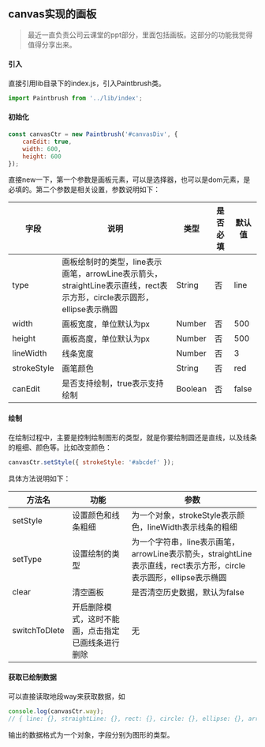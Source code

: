 ## canvas实现的画板
> 最近一直负责公司云课堂的ppt部分，里面包括画板。这部分的功能我觉得值得分享出来。

#### 引入
直接引用lib目录下的index.js，引入Paintbrush类。
```javascript
import Paintbrush from '../lib/index';
```
#### 初始化
```javascript
const canvasCtr = new Paintbrush('#canvasDiv', {
    canEdit: true,
    width: 600,
    height: 600
});
```
直接new一下，第一个参数是画板元素，可以是选择器，也可以是dom元素，是必填的。第二个参数是相关设置，参数说明如下：

| 字段 | 说明 | 类型 | 是否必填 | 默认值 |
| --- | --- | --- | --- | --- |
| type | 画板绘制时的类型，line表示画笔，arrowLine表示箭头，straightLine表示直线，rect表示方形，circle表示圆形，ellipse表示椭圆 | String | 否 | line |
| width | 画板宽度，单位默认为px | Number | 否 | 500 |
| height | 画板高度，单位默认为px | Number | 否 | 500 |
| lineWidth | 线条宽度 | Number | 否 | 3 |
| strokeStyle | 画笔颜色 | String | 否 | red |
| canEdit | 是否支持绘制，true表示支持绘制 | Boolean | 否 | false |

#### 绘制
在绘制过程中，主要是控制绘制图形的类型，就是你要绘制圆还是直线，以及线条的粗细、颜色等。比如改变颜色：
```javascript
canvasCtr.setStyle({ strokeStyle: '#abcdef' });
```
具体方法说明如下：

| 方法名 | 功能 | 参数 |
| --- | --- | --- |
| setStyle | 设置颜色和线条粗细 | 为一个对象，strokeStyle表示颜色，lineWidth表示线条的粗细 |
| setType | 设置绘制的类型 | 为一个字符串，line表示画笔，arrowLine表示箭头，straightLine表示直线，rect表示方形，circle表示圆形，ellipse表示椭圆 |
| clear | 清空画板 | 是否清空历史数据，默认为false |
| switchToDlete | 开启删除模式，这时不能画，点击指定已画线条进行删除 | 无 |

#### 获取已绘制数据
可以直接读取地段way来获取数据，如
```javascript
console.log(canvasCtr.way);
// { line: {}, straightLine: {}, rect: {}, circle: {}, ellipse: {}, arrowLine: {} }
```
输出的数据格式为一个对象，字段分别为图形的类型。
